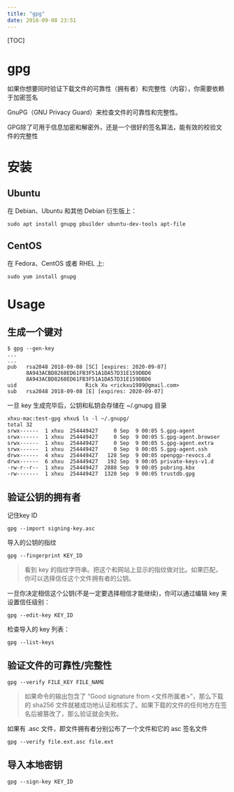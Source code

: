 ```yaml
---
title: "gpg"
date: 2018-09-08 23:51
---
```



[TOC]


# gpg

如果你想要同时验证下载文件的可靠性（拥有者）和完整性（内容），你需要依赖于加密签名

GnuPG（GNU Privacy Guard）来检查文件的可靠性和完整性。

GPG除了可用于信息加密和解密外，还是一个很好的签名算法，能有效的校验文件的完整性



# 安装



## Ubuntu

在 Debian、Ubuntu 和其他 Debian 衍生版上：

```
sudo apt install gnupg pbuilder ubuntu-dev-tools apt-file
```



## CentOS

在 Fedora、CentOS 或者 RHEL 上:

```
sudo yum install gnupg
```





# Usage

## 生成一个键对

```
$ gpg --gen-key
...
...
pub   rsa2048 2018-09-08 [SC] [expires: 2020-09-07]
      8A943ACBD8268ED61FB3F51A1DA57D31E159DBD6
      8A943ACBD8268ED61FB3F51A1DA57D31E159DBD6
uid                      Rick Xu <rickxu1989@gmail.com>
sub   rsa2048 2018-09-08 [E] [expires: 2020-09-07]
```



一旦 key 生成完毕后，公钥和私钥会存储在 ~/.gnupg 目录

```
xhxu-mac:test-gpg xhxu$ ls -l ~/.gnupg/
total 32
srwx------  1 xhxu  254449427     0 Sep  9 00:05 S.gpg-agent
srwx------  1 xhxu  254449427     0 Sep  9 00:05 S.gpg-agent.browser
srwx------  1 xhxu  254449427     0 Sep  9 00:05 S.gpg-agent.extra
srwx------  1 xhxu  254449427     0 Sep  9 00:05 S.gpg-agent.ssh
drwx------  4 xhxu  254449427   128 Sep  9 00:05 openpgp-revocs.d
drwx------  6 xhxu  254449427   192 Sep  9 00:05 private-keys-v1.d
-rw-r--r--  1 xhxu  254449427  2888 Sep  9 00:05 pubring.kbx
-rw-------  1 xhxu  254449427  1320 Sep  9 00:05 trustdb.gpg
```



## 验证公钥的拥有者

记住key ID

```
gpg --import signing-key.asc
```

导入的公钥的指纹

```
gpg --fingerprint KEY_ID
```

> 看到 key 的指纹字符串。把这个和网站上显示的指纹做对比。如果匹配，你可以选择信任这个文件拥有者的公钥。

一旦你决定相信这个公钥(不是一定要选择相信才能继续)，你可以通过编辑 key 来设置信任级别：

```
gpg --edit-key KEY_ID
```



检查导入的 key 列表：

```
gpg --list-keys
```



## 验证文件的可靠性/完整性

```
gpg --verify FILE_KEY FILE_NAME
```

> 如果命令的输出包含了 “Good signature from <文件所属者>”，那么下载的 sha256 文件就被成功地认证和核实了。如果下载的文件的任何地方在签名后被篡改了，那么验证就会失败。



如果有 .asc 文件，即文件拥有者分别公布了一个文件和它的 asc 签名文件

```
gpg --verify file.ext.asc file.ext
```





## 导入本地密钥

```
gpg --sign-key KEY_ID
```

